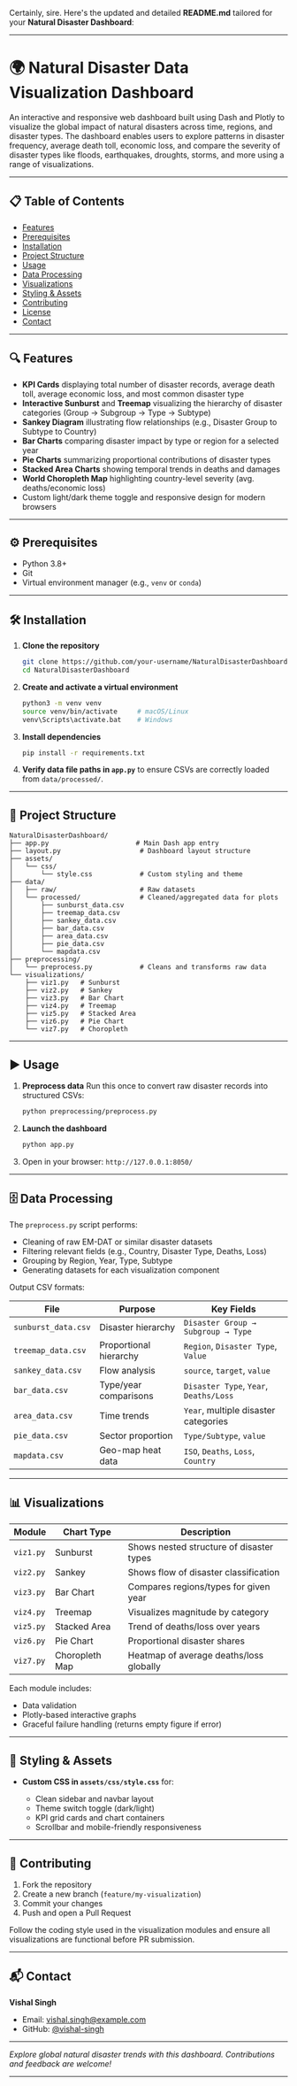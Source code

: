 Certainly, sire. Here's the updated and detailed **README.md** tailored for your **Natural Disaster Dashboard**:

---

# 🌍 Natural Disaster Data Visualization Dashboard

An interactive and responsive web dashboard built using Dash and Plotly to visualize the global impact of natural disasters across time, regions, and disaster types. The dashboard enables users to explore patterns in disaster frequency, average death toll, economic loss, and compare the severity of disaster types like floods, earthquakes, droughts, storms, and more using a range of visualizations.

---

## 📋 Table of Contents

* [Features](#-features)
* [Prerequisites](#-prerequisites)
* [Installation](#-installation)
* [Project Structure](#-project-structure)
* [Usage](#-usage)
* [Data Processing](#-data-processing)
* [Visualizations](#-visualizations)
* [Styling & Assets](#-styling--assets)
* [Contributing](#-contributing)
* [License](#-license)
* [Contact](#-contact)

---

## 🔍 Features

* **KPI Cards** displaying total number of disaster records, average death toll, average economic loss, and most common disaster type
* **Interactive Sunburst** and **Treemap** visualizing the hierarchy of disaster categories (Group → Subgroup → Type → Subtype)
* **Sankey Diagram** illustrating flow relationships (e.g., Disaster Group to Subtype to Country)
* **Bar Charts** comparing disaster impact by type or region for a selected year
* **Pie Charts** summarizing proportional contributions of disaster types
* **Stacked Area Charts** showing temporal trends in deaths and damages
* **World Choropleth Map** highlighting country-level severity (avg. deaths/economic loss)
* Custom light/dark theme toggle and responsive design for modern browsers

---

## ⚙️ Prerequisites

* Python 3.8+
* Git
* Virtual environment manager (e.g., `venv` or `conda`)

---

## 🛠️ Installation

1. **Clone the repository**

   ```bash
   git clone https://github.com/your-username/NaturalDisasterDashboard.git
   cd NaturalDisasterDashboard
   ```

2. **Create and activate a virtual environment**

   ```bash
   python3 -m venv venv
   source venv/bin/activate     # macOS/Linux
   venv\Scripts\activate.bat    # Windows
   ```

3. **Install dependencies**

   ```bash
   pip install -r requirements.txt
   ```

4. **Verify data file paths in `app.py`** to ensure CSVs are correctly loaded from `data/processed/`.

---

## 📂 Project Structure

```
NaturalDisasterDashboard/
├── app.py                      # Main Dash app entry
├── layout.py                    # Dashboard layout structure
├── assets/
│   └── css/
│       └── style.css            # Custom styling and theme
├── data/
│   ├── raw/                     # Raw datasets
│   └── processed/               # Cleaned/aggregated data for plots
│       ├── sunburst_data.csv
│       ├── treemap_data.csv
│       ├── sankey_data.csv
│       ├── bar_data.csv
│       ├── area_data.csv
│       ├── pie_data.csv
│       └── mapdata.csv
├── preprocessing/
│   └── preprocess.py            # Cleans and transforms raw data
└── visualizations/
    ├── viz1.py   # Sunburst
    ├── viz2.py   # Sankey
    ├── viz3.py   # Bar Chart
    ├── viz4.py   # Treemap
    ├── viz5.py   # Stacked Area
    ├── viz6.py   # Pie Chart
    └── viz7.py   # Choropleth
```

---

## ▶️ Usage

1. **Preprocess data**
   Run this once to convert raw disaster records into structured CSVs:

   ```bash
   python preprocessing/preprocess.py
   ```

2. **Launch the dashboard**

   ```bash
   python app.py
   ```

3. Open in your browser: `http://127.0.0.1:8050/`

---

## 🗄️ Data Processing

The `preprocess.py` script performs:

* Cleaning of raw EM-DAT or similar disaster datasets
* Filtering relevant fields (e.g., Country, Disaster Type, Deaths, Loss)
* Grouping by Region, Year, Type, Subtype
* Generating datasets for each visualization component

Output CSV formats:

| File                | Purpose                | Key Fields                             |
| ------------------- | ---------------------- | -------------------------------------- |
| `sunburst_data.csv` | Disaster hierarchy     | `Disaster Group → Subgroup → Type`     |
| `treemap_data.csv`  | Proportional hierarchy | `Region`, `Disaster Type`, `Value`     |
| `sankey_data.csv`   | Flow analysis          | `source`, `target`, `value`            |
| `bar_data.csv`      | Type/year comparisons  | `Disaster Type`, `Year`, `Deaths/Loss` |
| `area_data.csv`     | Time trends            | `Year`, multiple disaster categories   |
| `pie_data.csv`      | Sector proportion      | `Type/Subtype`, `value`                |
| `mapdata.csv`       | Geo-map heat data      | `ISO`, `Deaths`, `Loss`, `Country`     |

---

## 📊 Visualizations

| Module    | Chart Type     | Description                              |
| --------- | -------------- | ---------------------------------------- |
| `viz1.py` | Sunburst       | Shows nested structure of disaster types |
| `viz2.py` | Sankey         | Shows flow of disaster classification    |
| `viz3.py` | Bar Chart      | Compares regions/types for given year    |
| `viz4.py` | Treemap        | Visualizes magnitude by category         |
| `viz5.py` | Stacked Area   | Trend of deaths/loss over years          |
| `viz6.py` | Pie Chart      | Proportional disaster shares             |
| `viz7.py` | Choropleth Map | Heatmap of average deaths/loss globally  |

Each module includes:

* Data validation
* Plotly-based interactive graphs
* Graceful failure handling (returns empty figure if error)

---

## 🎨 Styling & Assets

* **Custom CSS in `assets/css/style.css`** for:

  * Clean sidebar and navbar layout
  * Theme switch toggle (dark/light)
  * KPI grid cards and chart containers
  * Scrollbar and mobile-friendly responsiveness

---

## 🤝 Contributing

1. Fork the repository
2. Create a new branch (`feature/my-visualization`)
3. Commit your changes
4. Push and open a Pull Request

Follow the coding style used in the visualization modules and ensure all visualizations are functional before PR submission.

---


## 📬 Contact

**Vishal Singh**

* Email: [vishal.singh@example.com](mailto:vishal17935@gmail.com)
* GitHub: [@vishal-singh](https://github.com/vishal-singh)

---

*Explore global natural disaster trends with this dashboard. Contributions and feedback are welcome!*

---
